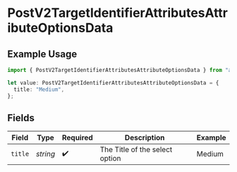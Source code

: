 # PostV2TargetIdentifierAttributesAttributeOptionsData

## Example Usage

```typescript
import { PostV2TargetIdentifierAttributesAttributeOptionsData } from "attio-js/models/operations/postv2targetidentifierattributesattributeoptions.js";

let value: PostV2TargetIdentifierAttributesAttributeOptionsData = {
  title: "Medium",
};
```

## Fields

| Field                          | Type                           | Required                       | Description                    | Example                        |
| ------------------------------ | ------------------------------ | ------------------------------ | ------------------------------ | ------------------------------ |
| `title`                        | *string*                       | :heavy_check_mark:             | The Title of the select option | Medium                         |